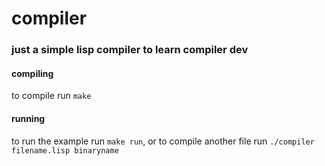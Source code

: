 # compiler
### just a simple lisp compiler to learn compiler dev

#### compiling
to compile run `make`

#### running
to run the example run `make run`, or to compile another file run `./compiler filename.lisp binaryname`